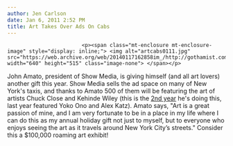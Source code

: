 ```yaml
---
author: Jen Carlson
date: Jan 6, 2011 2:52 PM
title: Art Takes Over Ads On Cabs
---
```



                            
                            
                            
                            <p><span class="mt-enclosure mt-enclosure-image" style="display: inline;"> <img alt="artcabs0111.jpg" src="https://web.archive.org/web/20140117162858im_/http://gothamist.com/attachments/arts_jen/artcabs0111.jpg" width="640" height="515" class="image-none"> </span></p>

<p>John Amato, president of Show Media, is giving himself (and all art lovers) another gift this year. Show Media sells the ad space on many of New York&apos;s taxis, and thanks to Amato 500 of them will be featuring the art of artists Chuck Close and Kehinde Wiley (this is the <a href="https://web.archive.org/web/20140117162858/http://gothamist.com/2009/12/27/taxi_cabs_turn_into_art_shows.php">2nd year</a> he&apos;s doing this, last year featured Yoko Ono and Alex Katz). Amato says, &quot;Art is a great passion of mine, and I am very fortunate to be in a place in my life where I can do this as my annual holiday gift not just to myself, but to everyone who enjoys seeing the art as it travels around New York City&#x2019;s streets.&quot; Consider this a $100,000 roaming art exhibit!</p>
                            
                            
                            
